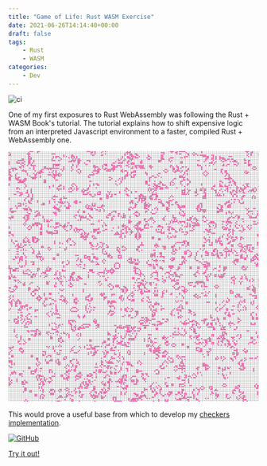 ```yaml
---
title: "Game of Life: Rust WASM Exercise"
date: 2021-06-26T14:14:40+00:00
draft: false
tags:
    - Rust
    - WASM
categories:
    - Dev
---
```


![ci](https://github.com/sarsoo/game-of-life/actions/workflows/test.yml/badge.svg)

One of my first exposures to Rust WebAssembly was following the Rust + WASM Book's tutorial. The tutorial explains how to shift expensive logic from an interpreted Javascript environment to a faster, compiled Rust + WebAssembly one.

![example](gameoflife1.png)

This would prove a useful base from which to develop my [checkers implementation](/posts/draught).

[![GitHub](https://img.shields.io/badge/github-%23121011.svg?style=for-the-badge&logo=github&logoColor=white)](https://github.com/sarsoo/game-of-life)

[Try it out!](https://life.sarsoo.xyz/)